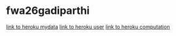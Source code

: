 # fwa26gadiparthi

[link to heroku mydata](https://fwa26gadiparthi.herokuapp.com/mydata/)
[link to heroku user](https://fwa26gadiparthi.herokuapp.com/users/)
[link to heroku computation](https://fwa26gadiparthi.herokuapp.com/computation/)
